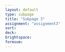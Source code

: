 ```yaml
---
layout: default
type: subpage
title: "Subpage 3"
assignment: "assignment3"
sort:
deck:
brightspace:
formsum:
---
```

